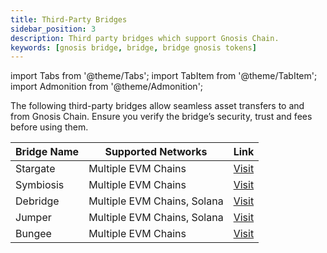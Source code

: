 ```yaml
---
title: Third-Party Bridges
sidebar_position: 3
description: Third party bridges which support Gnosis Chain.
keywords: [gnosis bridge, bridge, bridge gnosis tokens]
---
```



import Tabs from '@theme/Tabs';
import TabItem from '@theme/TabItem';
import Admonition from '@theme/Admonition';

<Admonition type="info" title="Note">
The following third-party bridges allow seamless asset transfers to and from Gnosis Chain. Ensure you verify the bridge’s security, trust and fees before using them.
</Admonition>


| Bridge Name      | Supported Networks | Link |
|-----------------|-------------------|------|
| Stargate    | Multiple EVM Chains | [Visit](https://stargate.finance/bridge?srcChain=gnosis) |
| Symbiosis         | Multiple EVM Chains   | [Visit](https://app.symbiosis.finance/swap) |
| Debridge | Multiple EVM Chains, Solana  | [Visit](https://app.debridge.finance/?address=&inputChain=100) |
| Jumper   | Multiple EVM Chains, Solana | [Visit](https://jumper.exchange/?fromChain=100) |
| Bungee | Multiple EVM Chains  | [Visit](https://www.bungee.exchange/) |




